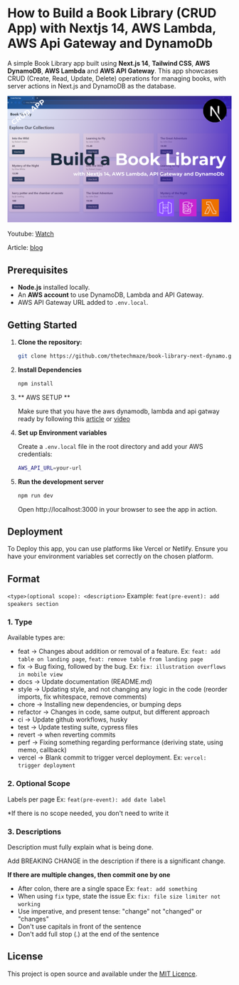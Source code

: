 # How to Build a Book Library (CRUD App) with Nextjs 14, AWS Lambda, AWS Api Gateway and DynamoDb

A simple Book Library app built using **Next.js 14**, **Tailwind CSS**, **AWS DynamoDB**, **AWS Lambda** and **AWS API Gateway**. This app showcases CRUD (Create, Read, Update, Delete) operations for managing books, with server actions in Next.js and DynamoDB as the database.

![thumbnail](./thumbnail.png)

Youtube: [Watch](https://www.youtube.com/watch?v=ygBVY_Veblk)

Article: [blog](https://thetechmaze.com/blog/how-to-build-a-book-library-with-nextjs-14-aws-lambda-aws-api-gateway-and-dynamodb)

## Prerequisites

- **Node.js** installed locally.
- An **AWS account** to use DynamoDB, Lambda and API Gateway.
- AWS API Gateway URL added to `.env.local`.

## Getting Started

1.  **Clone the repository:**

    ```bash
    git clone https://github.com/thetechmaze/book-library-next-dynamo.git
    ```

2.  **Install Dependencies**

    ```bash
    npm install
    ```

3.  ** AWS SETUP **

    Make sure that you have the aws dynamodb, lambda and api gatway ready by following this [article](https://thetechmaze.com/blog/how-to-build-a-book-library-with-nextjs-14-aws-lambda-aws-api-gateway-and-dynamodb) or [video](https://www.youtube.com/watch?v=ygBVY_Veblk)

4.  **Set up Environment variables**

    Create a `.env.local` file in the root directory and add your AWS credentials:

    ```bash
    AWS_API_URL=your-url
    ```

5.  **Run the development server**

    ```bash
    npm run dev
    ```

    Open http://localhost:3000 in your browser to see the app in action.

## Deployment

To Deploy this app, you can use platforms like Vercel or Netlify. Ensure you have your environment variables set correctly on the chosen platform.

## Format

`<type>(optional scope): <description>`
Example: `feat(pre-event): add speakers section`

### 1. Type

Available types are:

- feat → Changes about addition or removal of a feature. Ex: `feat: add table on landing page`, `feat: remove table from landing page`
- fix → Bug fixing, followed by the bug. Ex: `fix: illustration overflows in mobile view`
- docs → Update documentation (README.md)
- style → Updating style, and not changing any logic in the code (reorder imports, fix whitespace, remove comments)
- chore → Installing new dependencies, or bumping deps
- refactor → Changes in code, same output, but different approach
- ci → Update github workflows, husky
- test → Update testing suite, cypress files
- revert → when reverting commits
- perf → Fixing something regarding performance (deriving state, using memo, callback)
- vercel → Blank commit to trigger vercel deployment. Ex: `vercel: trigger deployment`

### 2. Optional Scope

Labels per page Ex: `feat(pre-event): add date label`

\*If there is no scope needed, you don't need to write it

### 3. Descriptions

Description must fully explain what is being done.

Add BREAKING CHANGE in the description if there is a significant change.

**If there are multiple changes, then commit one by one**

- After colon, there are a single space Ex: `feat: add something`
- When using `fix` type, state the issue Ex: `fix: file size limiter not working`
- Use imperative, and present tense: "change" not "changed" or "changes"
- Don't use capitals in front of the sentence
- Don't add full stop (.) at the end of the sentence

## License

This project is open source and available under the [MIT Licence](./LICENCE).
